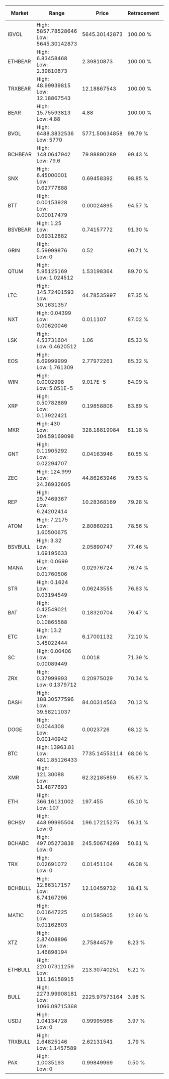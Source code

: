 | Market | Range | Price| Retracement | Doubles to 50% |
| --- | --- | --- | --- | --- |
| IBVOL | High: 5857.78528646<br />Low: 5645.30142873 | 5645.30142873 | 100.00 % | 1.02 |
| ETHBEAR | High: 6.83458468<br />Low: 2.39810873 | 2.39810873 | 100.00 % | 1.92 |
| TRXBEAR | High: 48.99939815<br />Low: 12.18867543 | 12.18867543 | 100.00 % | 2.51 |
| BEAR | High: 15.75593813<br />Low: 4.88 | 4.88 | 100.00 % | 2.11 |
| BVOL | High: 6488.3832536<br />Low: 5770 | 5771.50634858 | 99.79 % | 1.06 |
| BCHBEAR | High: 148.0647942<br />Low: 79.6 | 79.98890289 | 99.43 % | 1.42 |
| SNX | High: 6.45000001<br />Low: 0.62777888 | 0.69458392 | 98.85 % | 5.09 |
| BTT | High: 0.00153928<br />Low: 0.00017479 | 0.00024895 | 94.57 % | 3.44 |
| BSVBEAR | High: 1.25<br />Low: 0.69312882 | 0.74157772 | 91.30 % | 1.31 |
| GRIN | High: 5.59999876<br />Low: 0 | 0.52 | 90.71 % | 5.38 |
| QTUM | High: 5.95125169<br />Low: 1.024512 | 1.53198364 | 89.70 % | 2.28 |
| LTC | High: 145.72401593<br />Low: 30.1631357 | 44.78535997 | 87.35 % | 1.96 |
| NXT | High: 0.04399<br />Low: 0.00620046 | 0.011107 | 87.02 % | 2.26 |
| LSK | High: 4.53731604<br />Low: 0.4620512 | 1.06 | 85.33 % | 2.36 |
| EOS | High: 8.69999999<br />Low: 1.761309 | 2.77972261 | 85.32 % | 1.88 |
| WIN | High: 0.0002998<br />Low: 5.051E-5 | 9.017E-5 | 84.09 % | 1.94 |
| XRP | High: 0.50782889<br />Low: 0.13922421 | 0.19858806 | 83.89 % | 1.63 |
| MKR | High: 430<br />Low: 304.59169098 | 328.18819084 | 81.18 % | 1.12 |
| GNT | High: 0.11905292<br />Low: 0.02294707 | 0.04163946 | 80.55 % | 1.71 |
| ZEC | High: 124.999<br />Low: 24.36932605 | 44.86263946 | 79.63 % | 1.66 |
| REP | High: 25.7469367<br />Low: 6.24202414 | 10.28368169 | 79.28 % | 1.56 |
| ATOM | High: 7.2175<br />Low: 1.60500675 | 2.80860291 | 78.56 % | 1.57 |
| BSVBULL | High: 3.32<br />Low: 1.69195633 | 2.05890747 | 77.46 % | 1.22 |
| MANA | High: 0.0699<br />Low: 0.01760506 | 0.02976724 | 76.74 % | 1.47 |
| STR | High: 0.1624<br />Low: 0.03194549 | 0.06243555 | 76.63 % | 1.56 |
| BAT | High: 0.42549021<br />Low: 0.10865588 | 0.18320704 | 76.47 % | 1.46 |
| ETC | High: 13.2<br />Low: 3.45022444 | 6.17001132 | 72.10 % | 1.35 |
| SC | High: 0.00406<br />Low: 0.00089449 | 0.0018 | 71.39 % | 1.38 |
| ZRX | High: 0.37999993<br />Low: 0.1379712 | 0.20975029 | 70.34 % | 1.23 |
| DASH | High: 188.30577596<br />Low: 39.58211037 | 84.00314563 | 70.13 % | 1.36 |
| DOGE | High: 0.0044308<br />Low: 0.00140942 | 0.0023726 | 68.12 % | 1.23 |
| BTC | High: 13963.81<br />Low: 4811.85126433 | 7735.14553114 | 68.06 % | 1.21 |
| XMR | High: 121.30088<br />Low: 31.4877693 | 62.32185859 | 65.67 % | 1.23 |
| ETH | High: 366.16131002<br />Low: 107 | 197.455 | 65.10 % | 1.20 |
| BCHSV | High: 448.99995504<br />Low: 0 | 196.17215275 | 56.31 % | 1.14 |
| BCHABC | High: 497.05273838<br />Low: 0 | 245.50674269 | 50.61 % | 1.01 |
| TRX | High: 0.02691072<br />Low: 0 | 0.01451104 | 46.08 % | 0.00 |
| BCHBULL | High: 12.86317157<br />Low: 8.74167296 | 12.10459732 | 18.41 % | 0.00 |
| MATIC | High: 0.01647225<br />Low: 0.01162803 | 0.01585905 | 12.66 % | 0.00 |
| XTZ | High: 2.87408896<br />Low: 1.46898194 | 2.75844579 | 8.23 % | 0.00 |
| ETHBULL | High: 220.07311259<br />Low: 111.16158915 | 213.30740251 | 6.21 % | 0.00 |
| BULL | High: 2273.99908181<br />Low: 1066.09715368 | 2225.97573164 | 3.98 % | 0.00 |
| USDJ | High: 1.04134728<br />Low: 0 | 0.99995966 | 3.97 % | 0.00 |
| TRXBULL | High: 2.64825146<br />Low: 1.1457589 | 2.62131541 | 1.79 % | 0.00 |
| PAX | High: 1.0035193<br />Low: 0 | 0.99849969 | 0.50 % | 0.00 |
